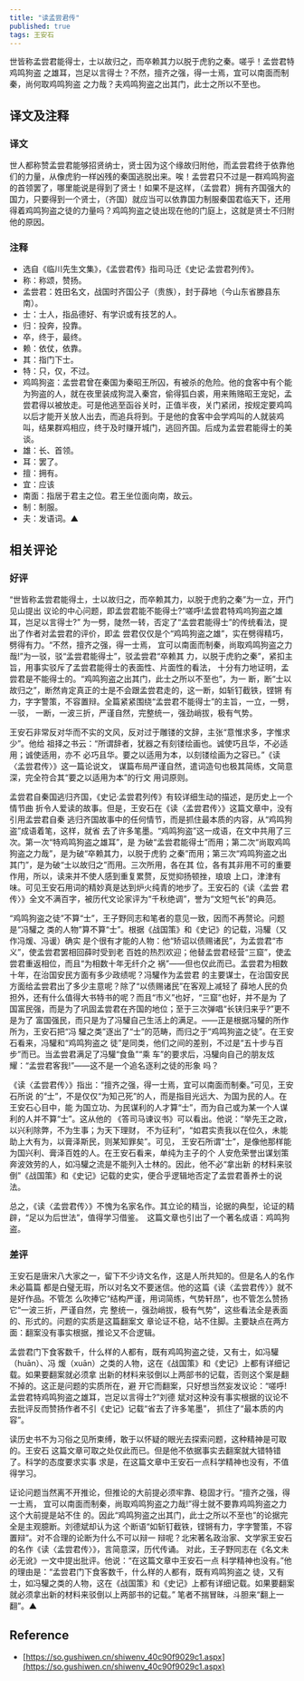 ```yaml
---
title: "读孟尝君传"
published: true
tags: 王安石
---
```


世皆称孟尝君能得士，士以故归之，而卒赖其力以脱于虎豹之秦。嗟乎！孟尝君特鸡鸣狗盗
之雄耳，岂足以言得士？不然，擅齐之强，得一士焉，宜可以南面而制秦，尚何取鸡鸣狗盗
之力哉？夫鸡鸣狗盗之出其门，此士之所以不至也。

## 译文及注释

### 译文

世人都称赞孟尝君能够招贤纳士，贤士因为这个缘故归附他，而孟尝君终于依靠他们的力量，从像虎豹一样凶残的秦国逃脱出来。唉！孟尝君只不过是一群鸡鸣狗盗的首领罢了，哪里能说是得到了贤士！如果不是这样，（孟尝君）拥有齐国强大的国力，只要得到一个贤士，（齐国）就应当可以依靠国力制服秦国君临天下，还用得着鸡鸣狗盗之徒的力量吗？鸡鸣狗盗之徒出现在他的门庭上，这就是贤士不归附他的原因。

### 注释

- 选自《临川先生文集》，《孟尝君传》指司马迁《史记·孟尝君列传》。
- 称：称颂，赞扬。
- 孟尝君：姓田名文，战国时齐国公子（贵族），封于薛地（今山东省滕县东南）。
- 士：士人，指品德好、有学识或有技艺的人。
- 归：投奔，投靠。
- 卒，终于，最终。
- 赖：依仗，依靠。
- 其：指门下士。
- 特：只，仅，不过。
- 鸡鸣狗盗：孟尝君曾在秦国为秦昭王所囚，有被杀的危险。他的食客中有个能为狗盗的人，就在夜里装成狗混入秦宫，偷得狐白裘，用来贿赂昭王宠妃，孟尝君得以被放走。可是他逃至函谷关时，正值半夜，关门紧闭，按规定要鸡鸣以后才能开关放人出去，而追兵将到。于是他的食客中会学鸡叫的人就装鸡叫，结果群鸡相应，终于及时赚开城门，逃回齐国。后成为孟尝君能得士的美谈。
- 雄：长、首领。
- 耳：罢了。
- 擅：拥有。
- 宜：应该
- 南面：指居于君主之位。君王坐位面向南，故云。
- 制：制服。
- 夫：发语词。▲

## 相关评论

### 好评

“世皆称孟尝君能得土，士以故归之，而卒赖其力，以脱于虎豹之秦”为一立，开门见山提出
议论的中心问题，即孟尝君能不能得士?“嗟呼!孟尝君特鸡呜狗盗之雄耳，岂足以言得士?”
为一劈，陡然一转，否定了“孟尝君能得士”的传统看法，提出了作者对孟尝君的评价，即孟
尝君仅仅是个“鸡鸣狗盗之雄”，实在劈得精巧，劈得有力。“不然，擅齐之强，得一士焉，
宜可以南面而制秦，尚取鸡鸣狗盗之力哉!”为一驳，驳“孟尝君能得士”，驳孟尝君“卒赖其
力，以脱于虎豹之秦”，紧扣主旨，用事实驳斥了孟尝君能得士的表面性、片面性的看法，
十分有力地证明，孟尝君是不能得士的。“鸡鸣狗盗之出其门，此士之所以不至也”，为一
断，断“士以故归之”，断然肯定真正的士是不会跟孟尝君走的，这一断，如斩钉截铁，铿锵
有力，字字警策，不容置辩。全篇紧紧围绕“孟尝君不能得士”的主旨，一立，一劈，一驳，
一断，一波三折，严谨自然，完整统一，强劲峭拔，极有气势。

王安石非常反对华而不实的文风，反对过于雕镂的文辞，主张“意惟求多，字惟求少”。他给
祖择之书云：“所谓辞者，犹器之有刻镂绘画也。诚使巧且华，不必适用；诚使适用，亦不
必巧且华。要之以适用为本，以刻镂绘画为之容已。”《读〈孟尝君传〉》这一篇论说文，
谋篇布局严谨自然，遣词造句也极其简练，文简意深，完全符合其“要之以适用为本”的行文
用词原则。

孟尝君自秦国逃归齐国，《史记·孟尝君列传》有较详细生动的描述，是历史上一个情节曲
折令人爱读的故事。但是，王安石在《读〈孟尝君传〉》这篇文章中，没有引用孟尝君自秦
逃归齐国故事中的任何情节，而是抓住最本质的内容，从“鸡鸣狗盗”成语着笔，这样，就省
去了许多笔墨。“鸡鸣狗盗”这一成语，在文中共用了三次。第一次“特鸡鸣狗盗之雄耳”，是
为破“孟尝君能得士”而用；第二次“尚取鸡鸣狗盗之力哉”，是为破“卒赖其力，以脱于虎豹
之秦”而用；第三次“鸡鸣狗盗之出其门”，是为破“士以故归之”而用。三次所用，各在其
位，各有其非用不可的重要作用，所以，读来并不使人感到重复累赘，反觉抑扬顿挫，琅琅
上口，津津有味。可见王安石用词的精妙真是达到炉火纯青的地步了。王安石的《读〈孟尝
君传〉》全文不满百字，被历代文论家评为“千秋绝调”，誉为“文短气长”的典范。

“鸡鸣狗盗之徒”不算“士”，王子野同志和笔者的意见一致，因而不再赘论。问题是“冯驩之
类的人物”算不算“士”。根据《战国策》和《史记》的记载，冯驩（又作冯煖、冯谖）确实
是个很有才能的人物：他“矫诏以债赐诸民”，为孟尝君“市义”，使孟尝君罢相回薛时受到老
百姓的热烈欢迎；他替孟尝君经营“三窟”，使孟尝君重返相位，而且“为相数十年无纤介之
祸”——但也仅此而已。孟尝君为相数十年，在治国安民方面有多少政绩呢？冯驩作为孟尝君
的主要谋士，在治国安民方面给孟尝君出了多少主意呢？除了“以债赐诸民”在客观上减轻了
薛地人民的负担外，还有什么值得大书特书的呢？而且“市义”也好，“三窟”也好，并不是为
了国富民强，而是为了巩固孟尝君在齐国的地位；至于三次弹唱“长铗归来乎?”更不是为了
富国强民，而只是为了冯驩自己生活上的满足。——正是根据冯驩的所作所为，王安石把“冯
驩之类”逐出了“士”的范畴，而归之于“鸡鸣狗盗之徒”。在王安石看来，冯驩和“鸡鸣狗盗之
徒”是同类，他们之间的差别，不过是“五十步与百步”而已。当孟尝君满足了冯驩“食鱼”“乘
车”的要求后，冯驩向自己的朋友炫耀：“孟尝君客我!”——这不是一个追名逐利之徒的形象
吗？

《读〈孟尝君传〉》指出：“擅齐之强，得一士焉，宜可以南面而制秦。”可见，王安石所说
的“士”，不是仅仅“为知己死”的人，而是指目光远大、为国为民的人。在王安石心目中，能
为国立功、为民谋利的人才算“士”，而为自己或为某一个人谋利的人并不算“士”。这从他的
《答司马谏议书》可以看出。他说：“举先王之政，以兴利除弊，不为生事；为天下理财，
不为征利”，“如君实责我以在位久，未能助上大有为，以膏泽斯民，则某知罪矣”。可见，
王安石所谓“士”，是像他那样能为国兴利、膏泽百姓的人。在王安石看来，单纯为主子的个
人安危荣誉出谋划策奔波效劳的人，如冯驩之流是不能列入士林的。因此，他不必“拿出新
的材料来驳倒”《战国策》和《史记》记载的史实，便合乎逻辑地否定了孟尝君善养士的说
法。

总之，《读〈孟尝君传〉》不愧为名家名作。其立论的精当，论据的典型，论证的精辟，“足以为后世法”，值得学习借鉴。　这篇文章也引出了一个著名成语：鸡鸣狗盗。

### 差评

王安石是唐宋八大家之一，留下不少诗文名作，这是人所共知的。但是名人的名作未必篇篇
都是白璧无瑕，所以对名文不要迷信。他的这篇《读〈孟尝君传〉》就不是好作品。不管怎
么吹捧它“结构严谨，用词简练，气势轩昂”，也不管怎么赞扬它“一波三折，严谨自然，完
整统一，强劲峭拔，极有气势”，这些看法全是表面的、形式的。问题的实质是这篇翻案文
章论证不稳，站不住脚。主要缺点在两方面：翻案没有事实根据，推论又不合逻辑。

孟尝君门下食客数千，什么样的人都有，既有鸡鸣狗盗之徒，又有士，如冯驩（huān）、冯
煖（xuān）之类的人物，这在《战国策》和《史记》上都有详细记载。如果要翻案就必须拿
出新的材料来驳倒以上两部书的记载，否则这个案是翻不掉的。这正是问题的实质所在，避
开它而翻案，只好想当然妄发议论：“嗟呼!孟尝君特鸡鸣狗盗之雄耳，岂足以言得士?”刘德
斌对这种没有事实根据的议论不去批评反而赞扬作者不引《史记》记载“省去了许多笔墨”，
抓住了“最本质的内容”。

读历史书不为习俗之见所束缚，敢于以怀疑的眼光去探索问题，这种精神是可取的。王安石
这篇文章可取之处仅此而已。但是他不依据事实去翻案就大错特错了。科学的态度要求实事
求是，在这篇文章中王安石一点科学精神也没有，不值得学习。

证论问题当然离不开推论，但推论的大前提必须牢靠、稳固才行。“擅齐之强，得一士焉，
宜可以南面而制秦，尚取鸡鸣狗盗之力哉!”得士就不要靠鸡鸣狗盗之力这个大前提是站不住
的。因此“鸡鸣狗盗之出其门，此士之所以不至也”的论据完全是主观臆断。刘德斌却认为这
个断语“如斩钉截铁，铿锵有力，字字警策，不容置辩”。对不合理的论断为什么不可以辩一
辩呢？北宋著名政治家、文学家王安石的名作《读〈孟尝君传〉》，言简意深，历代传诵。
对此，王子野同志在《名文未必无讹》一文中提出批评。他说：“在这篇文章中王安石一点
科学精神也没有。”他的理由是：“孟尝君门下食客数千，什么样的人都有，既有鸡鸣狗盗之
徒，又有士，如冯驩之类的人物，这在《战国策》和《史记》上都有详细记载。如果要翻案
就必须拿出新的材料来驳倒以上两部书的记载。” 笔者不揣冒昧，斗胆来“翻上一翻”。▲

## Reference

- [https://so.gushiwen.cn/shiwenv_40c90f9029c1.aspx](https://so.gushiwen.cn/shiwenv_40c90f9029c1.aspx)